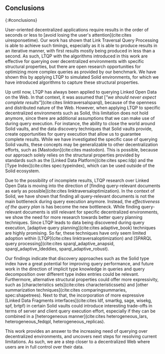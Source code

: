 ## Conclusions
{:#conclusions}

User-oriented decentralized applications require results in the order of seconds or less to [avoid losing the user's attention](cite:cites uiresponsetime).
Our work has shown that Link Traversal Query Processing is able to achieve such timings,
especially as it is able to produce results in an iterative manner, with first results mostly being produced in less than a second.
As such, LTQP with the algorithms introduced in this work are effective for querying over decentralized environments with specific structural properties,
but there are open research opportunities for optimizing more complex queries as provided by our benchmark.
We have shown this by applying LTQP to simulated Solid environments, for which we have introduced algorithms to capture these structural properties.

Up until now, LTQP has always been applied to querying Linked Open Data on the Web.
In that context, it was assumed that [_"we should never expect complete results"_](cite:cites linktraversalsparql), because of the openness and distributed nature of the Web.
However, when applying LTQP to specific decentralized environments such as Solid,
this limitation does not hold anymore,
since there are additional assumptions that we can make use of during query execution.
For instance, the ability to close the world around Solid vaults,
and the data discovery techniques that Solid vaults provide,
create opportunities for query execution that allow us to guarantee complete results.
While we have investigated the specific case of querying Solid vaults,
these concepts may be generalizable to other decentralization efforts, such as [Mastodon](cite:cites mastodon).
This is possible, because our approach solely relies on the structural properties
provided by standards such as the [Linked Data Platform](cite:cites spec:ldp) and the [Type Index](cite:cites spec:typeindex),
which can be used outside of the Solid ecosystem.

Due to the possibility of incomplete results,
LTQP research over Linked Open Data is moving into the direction of
[finding query-relevant documents as early as possible](cite:cites linktraversaloptimization).
In the context of Solid, we have shown that finding all query-relevant documents is not the main bottleneck during query execution anymore.
Instead, the *effectiveness of the query plan* is has become the new bottleneck.
While finding query-relevant documents is still relevant for specific decentralized environments,
we show the need for more research towards better query planning techniques.
Since LTQP leads to data being discovered during query execution,
[adaptive query planning](cite:cites adaptive_book) techniques are highly promising.
So far, these techniques have only seem limited adoption within [LTQP](cite:cites linktraversaloptimization)
and [SPARQL query processing](cite:cites sparql_adaptive_anapsid, sparql_adaptive_ldeddies, sparql_adaptive_robust).

Our findings indicate that discovery approaches such as the Solid type index have a great potential for improving query performance,
and future work in the direction of implicit type knowledge in queries and query decomposition over different type index entries could be relevant.
Furthermore, alternative structural properties could offer more expressivity,
such as [characteristics sets](cite:cites characteristicssets) and [other summarization techniques](cite:cites comparingsummaries, spec:shapetrees).
Next to that, the incorporation of more expressive [Linked Data Fragments interfaces](cite:cites ldf, smartkg, sage, wisekg, spf, brtpf) in certain Solid vaults
could introduce interesting trade-offs in terms of server and client query execution effort,
especially if they can be combined in a [heterogeneous manner](cite:cites heterogeneous_lars, heterogeneous_fedqpl, heterogeneous_replicas).

This work provides an answer to the increasing need of querying over decentralized environments,
and uncovers next steps for resolving current limitations.
As such, we are a step closer to a decentralized Web where users are in full control over their data.
